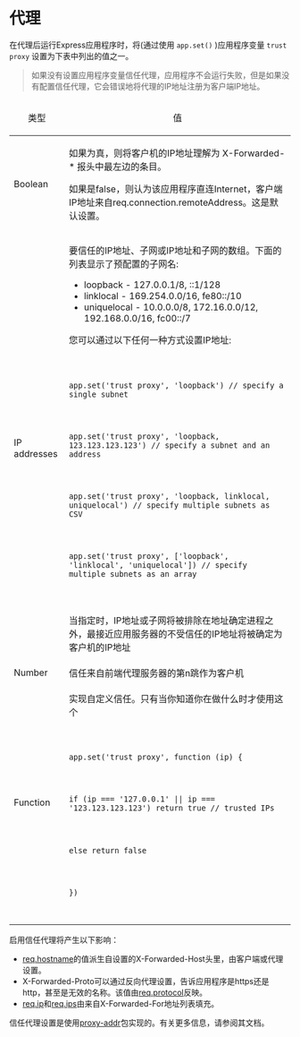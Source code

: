 ﻿# 代理

在代理后运行Express应用程序时，将(通过使用 `app.set()` )应用程序变量 `trust proxy` 设置为下表中列出的值之一。

> 如果没有设置应用程序变量信任代理，应用程序不会运行失败，但是如果没有配置信任代理，它会错误地将代理的IP地址注册为客户端IP地址。

<table>
  <thead>
    <tr>
      <td><p align="center">类型</p></td>
      <td><p align="center">值</p></td>
    </tr>
  </thead>
  <tbody>
    <tr>
      <td>Boolean</td>
      <td>
        <p>如果为真，则将客户机的IP地址理解为 X-Forwarded-* 报头中最左边的条目。</p>
        <p>如果是false，则认为该应用程序直连Internet，客户端IP地址来自req.connection.remoteAddress。这是默认设置。</p>
      </td>
    </tr><tr></tr>
    <tr>
      <td>IP addresses</td>
      <td>
        <p>要信任的IP地址、子网或IP地址和子网的数组。下面的列表显示了预配置的子网名:</p>
        <ul>
          <li>loopback - 127.0.0.1/8, ::1/128</li>
          <li>linklocal - 169.254.0.0/16, fe80::/10</li>
          <li>uniquelocal - 10.0.0.0/8, 172.16.0.0/12, 192.168.0.0/16, fc00::/7</li>
        </ul>
        <p>您可以通过以下任何一种方式设置IP地址:</p>
        <code>
          <p>app.set('trust proxy', 'loopback') // specify a single subnet</p>
          <p>app.set('trust proxy', 'loopback, 123.123.123.123') // specify a subnet and an address</p>
          <p>app.set('trust proxy', 'loopback, linklocal, uniquelocal') // specify multiple subnets as CSV</p>
          <p>app.set('trust proxy', ['loopback', 'linklocal', 'uniquelocal']) // specify multiple subnets as an array</p>
        </code>
        <p>当指定时，IP地址或子网将被排除在地址确定进程之外，最接近应用服务器的不受信任的IP地址将被确定为客户机的IP地址</p>
      </td>
    </tr><tr></tr>
    <tr>
      <td>Number</td>
      <td>信任来自前端代理服务器的第n跳作为客户机</td>
    </tr><tr></tr>
    <tr>
      <td>Function</td>
      <td>
        <p>实现自定义信任。只有当你知道你在做什么时才使用这个</p>
        <code>
          <p>app.set('trust proxy', function (ip) {</p>
            <p>if (ip === '127.0.0.1' || ip === '123.123.123.123') return true // trusted IPs</p>
            <p>else return false</p>
          <p>})</p>
        </code>
      </td>
    </tr>
  </tbody>
</table>

启用信任代理将产生以下影响：
  -  [req.hostname](http://expressjs.com/en/api.html#req.hostname)的值派生自设置的X-Forwarded-Host头里，由客户端或代理设置。
  -  X-Forwarded-Proto可以通过反向代理设置，告诉应用程序是https还是http，甚至是无效的名称。该值由[req.protocol](http://expressjs.com/en/api.html#req.protocol)反映。
  -  [req.ip](http://expressjs.com/en/api.html#req.ip)和[req.ips](http://expressjs.com/en/api.html#req.ips)由来自X-Forwarded-For地址列表填充。

信任代理设置是使用[proxy-addr](https://www.npmjs.com/package/proxy-addr)包实现的。有关更多信息，请参阅其文档。